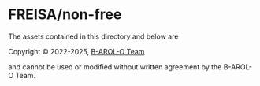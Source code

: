 # FREISA/non-free

The assets contained in this directory and below are

Copyright &copy; 2022-2025, [B-AROL-O Team](https://github.com/B-AROL-O)

and cannot be used or modified without written agreement by the B-AROL-O Team.

<!-- EOF -->
